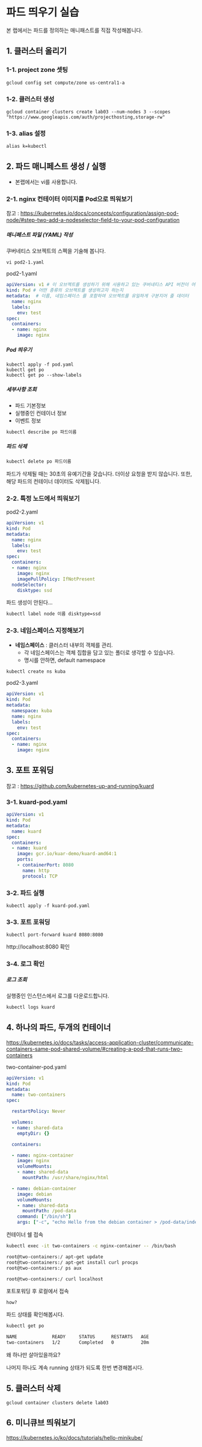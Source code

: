 # 파드 띄우기 실습

본 랩에서는 파드를 정의하는 매니패스트를 직접 작성해봅니다.

## 1. 클러스터 올리기

### 1-1. project zone 셋팅
```
gcloud config set compute/zone us-central1-a
```

### 1-2. 클러스터 생성
```
gcloud container clusters create lab03 --num-nodes 3 --scopes "https://www.googleapis.com/auth/projecthosting,storage-rw"
```

### 1-3. alias 설정
```shell
alias k=kubectl
```

## 2. 파드 매니페스트 생성 / 실행

- 본랩에서는 vi를 사용합니다.

### 2-1. nginx 컨테이터 이미지를 Pod으로 띄워보기

참고 : https://kubernetes.io/docs/concepts/configuration/assign-pod-node/#step-two-add-a-nodeselector-field-to-your-pod-configuration

##### 매니페스트 파일 (YAML) 작성

쿠버네티스 오브젝트의 스펙을 기술해 봅니다.

```shell
vi pod2-1.yaml
```

pod2-1.yaml
```yaml
apiVersion: v1 # 이 오브젝트를 생성하기 위해 사용하고 있는 쿠버네티스 API 버전이 어떤 것인지
kind: Pod # 어떤 종류의 오브젝트를 생성하고자 하는지
metadata:  # 이름, 네임스페이스 를 포함하여 오브젝트를 유일하게 구분지어 줄 데이터
  name: nginx
  labels:
    env: test
spec:
  containers:
  - name: nginx
    image: nginx
```

##### Pod 띄우기
```shell
kubectl apply -f pod.yaml
kubectl get po
kubectl get po --show-labels
```

##### 세부사항 조회

- 파드 기본정보
- 실행중인 컨테이너 정보
- 이벤트 정보

```sh
kubectl describe po 파드이름
```

##### 파드 삭제
```sh
kubectl delete po 파드이름
```

파드가 삭제될 때는 30초의 유예기간을 갖습니다. 더이상 요청을 받지 않습니다.
또한, 해당 파드의 컨테이너 데이터도 삭제됩니다.

### 2-2. 특정 노드에서 띄워보기

pod2-2.yaml

```yaml
apiVersion: v1
kind: Pod
metadata:
  name: nginx
  labels:
    env: test
spec:
  containers:
  - name: nginx
    image: nginx
    imagePullPolicy: IfNotPresent
  nodeSelector:
    disktype: ssd
```

파드 생성이 안된다...

```sh
kubectl label node 이름 disktype=ssd
```

### 2-3. 네임스페이스 지정해보기

- **네임스페이스** : 클러스터 내부의 객체를 관리.
  - 각 네임스페이스는 객체 집합을 담고 있는 폴더로 생각할 수 있습니다.
  - 명시를 안하면, default namespace

```sh
kubectl create ns kuba
```

pod2-3.yaml

```yaml
apiVersion: v1
kind: Pod
metadata:
  namespace: kuba
  name: nginx
  labels:
    env: test
spec:
  containers:
  - name: nginx
    image: nginx
```

## 3. 포트 포워딩

참고 : https://github.com/kubernetes-up-and-running/kuard

### 3-1. kuard-pod.yaml

```yaml
apiVersion: v1
kind: Pod
metadata:
  name: kuard
spec:
  containers:
  - name: kuard
    image: gcr.io/kuar-demo/kuard-amd64:1
    ports:
    - containerPort: 8080
      name: http
      protocol: TCP
```

### 3-2. 파드 실행

```shell
kubectl apply -f kuard-pod.yaml
```

### 3-3. 포트 포워딩

```shell
kubectl port-forward kuard 8080:8080
```

http://localhost:8080 확인


### 3-4. 로그 확인

##### 로그 조회

실행중인 인스턴스에서 로그를 다운로드합니다.

```sh
kubectl logs kuard
```

## 4. 하나의 파드, 두개의 컨테이너

https://kubernetes.io/docs/tasks/access-application-cluster/communicate-containers-same-pod-shared-volume/#creating-a-pod-that-runs-two-containers

two-container-pod.yaml

```yaml
apiVersion: v1
kind: Pod
metadata:
  name: two-containers
spec:

  restartPolicy: Never

  volumes:
  - name: shared-data
    emptyDir: {}

  containers:

  - name: nginx-container
    image: nginx
    volumeMounts:
    - name: shared-data
      mountPath: /usr/share/nginx/html

  - name: debian-container
    image: debian
    volumeMounts:
    - name: shared-data
      mountPath: /pod-data
    command: ["/bin/sh"]
    args: ["-c", "echo Hello from the debian container > /pod-data/index.html"]
```

컨테이너 쉘 접속

```sh
kubectl exec -it two-containers -c nginx-container -- /bin/bash

root@two-containers:/ apt-get update
root@two-containers:/ apt-get install curl procps
root@two-containers:/ ps aux

root@two-containers:/ curl localhost
```

포트포워딩 후 로컬에서 접속

```
how?
```

파드 상태를 확인해봅시다.

```sh
kubectl get po

NAME             READY     STATUS      RESTARTS   AGE
two-containers   1/2       Completed   0          20m
```

왜 하나만 살아있을까요?

나머지 하나도 계속 running 상태가 되도록 한번 변경해봅시다.

## 5. 클러스터 삭제

`gcloud container clusters delete lab03
`
## 6. 미니큐브 띄워보기

https://kubernetes.io/ko/docs/tutorials/hello-minikube/
